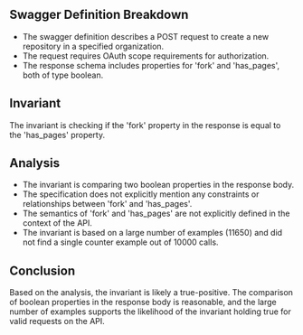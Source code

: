 ## Swagger Definition Breakdown
- The swagger definition describes a POST request to create a new repository in a specified organization.
- The request requires OAuth scope requirements for authorization.
- The response schema includes properties for 'fork' and 'has_pages', both of type boolean.

## Invariant
The invariant is checking if the 'fork' property in the response is equal to the 'has_pages' property.

## Analysis
- The invariant is comparing two boolean properties in the response body.
- The specification does not explicitly mention any constraints or relationships between 'fork' and 'has_pages'.
- The semantics of 'fork' and 'has_pages' are not explicitly defined in the context of the API.
- The invariant is based on a large number of examples (11650) and did not find a single counter example out of 10000 calls.

## Conclusion
Based on the analysis, the invariant is likely a true-positive. The comparison of boolean properties in the response body is reasonable, and the large number of examples supports the likelihood of the invariant holding true for valid requests on the API.
